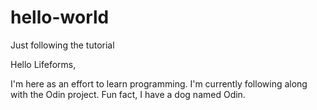 # hello-world
Just following the tutorial

Hello Lifeforms,

I'm here as an effort to learn programming. I'm currently following along with the Odin project.
Fun fact, I have a dog named Odin.
